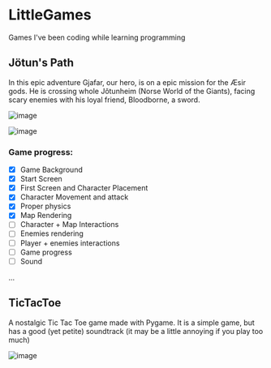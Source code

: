 # LittleGames
Games I've been coding while learning programming

## Jötun's Path 
In this epic adventure Gjafar, our hero, is on a epic mission for the Æsir gods. He is crossing whole Jôtunheim (Norse World of the Giants), facing scary enemies with his loyal friend, Bloodborne, a sword.

![image](https://user-images.githubusercontent.com/61962950/96200889-8559c880-0f31-11eb-80fd-28b6443e5e89.png)

![image](https://user-images.githubusercontent.com/61962950/96373864-924f0580-1145-11eb-8e14-8fac4f7b73aa.png)

### Game progress:
- [x] Game Background
- [X] Start Screen
- [X] First Screen and Character Placement
- [X] Character Movement and attack
- [x] Proper physics
- [x] Map Rendering
- [ ] Character + Map Interactions
- [ ] Enemies rendering
- [ ] Player + enemies interactions
- [ ] Game progress
- [ ] Sound

...


## TicTacToe
A nostalgic Tic Tac Toe game made with Pygame. It is a simple game, but has a good (yet petite) soundtrack (it may be a little annoying if you play too much)

![image](https://user-images.githubusercontent.com/61962950/96192192-e5457480-0f1b-11eb-9f88-71706133ae3b.png)
